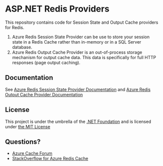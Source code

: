 ASP.NET Redis Providers
=======================
This repository contains code for Session State and Output Cache providers for Redis.
1) Azure Redis Session State Provider can be use to store your session state in a Redis Cache rather than in-memory or in a SQL Server database.
2) Azure Redis Output Cache Provider is an out-of-process storage mechanism for output cache data. This data is specifically for full HTTP responses (page output caching). 

## Documentation

See [Azure Redis Session State Provider Documentation](https://msdn.microsoft.com/en-us/library/azure/dn690522.aspx) and [Azure Redis Output Cache Provider Documentation](https://msdn.microsoft.com/en-us/library/azure/dn798898.aspx)

## License

This project is under the umbrella of the [.NET Foundation](http://www.dotnetfoundation.org/) and is licensed under [the MIT License](https://github.com/Azure/aspnet-redis-providers/blob/master/License.txt)

## Questions?

* [Azure Cache Forum](https://social.msdn.microsoft.com/Forums/en-US/home?forum=azurecache)
* [StackOverflow for Azure Redis Cache](http://stackoverflow.com/questions/tagged/azure-redis-cache)
